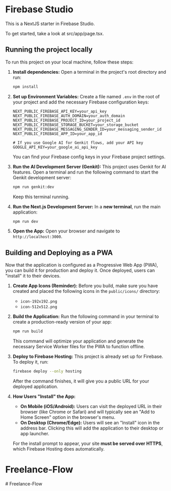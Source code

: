 # Firebase Studio

This is a NextJS starter in Firebase Studio.

To get started, take a look at src/app/page.tsx.

## Running the project locally

To run this project on your local machine, follow these steps:

1.  **Install dependencies:**
    Open a terminal in the project's root directory and run:
    ```bash
    npm install
    ```

2.  **Set up Environment Variables:**
    Create a file named `.env` in the root of your project and add the necessary Firebase configuration keys:
    ```
    NEXT_PUBLIC_FIREBASE_API_KEY=your_api_key
    NEXT_PUBLIC_FIREBASE_AUTH_DOMAIN=your_auth_domain
    NEXT_PUBLIC_FIREBASE_PROJECT_ID=your_project_id
    NEXT_PUBLIC_FIREBASE_STORAGE_BUCKET=your_storage_bucket
    NEXT_PUBLIC_FIREBASE_MESSAGING_SENDER_ID=your_messaging_sender_id
    NEXT_PUBLIC_FIREBASE_APP_ID=your_app_id

    # If you use Google AI for Genkit flows, add your API key
    GOOGLE_API_KEY=your_google_ai_api_key
    ```
    You can find your Firebase config keys in your Firebase project settings.

3.  **Run the AI Development Server (Genkit):**
    This project uses Genkit for AI features. Open a terminal and run the following command to start the Genkit development server:
    ```bash
    npm run genkit:dev
    ```
    Keep this terminal running.

4.  **Run the Next.js Development Server:**
    In a **new terminal**, run the main application:
    ```bash
    npm run dev
    ```

5.  **Open the App:**
    Open your browser and navigate to `http://localhost:3000`.

## Building and Deploying as a PWA

Now that the application is configured as a Progressive Web App (PWA), you can build it for production and deploy it. Once deployed, users can "install" it to their devices.

1.  **Create App Icons (Reminder):**
    Before you build, make sure you have created and placed the following icons in the `public/icons/` directory:
    *   `icon-192x192.png`
    *   `icon-512x512.png`

2.  **Build the Application:**
    Run the following command in your terminal to create a production-ready version of your app:
    ```bash
    npm run build
    ```
    This command will optimize your application and generate the necessary Service Worker files for the PWA to function offline.

3.  **Deploy to Firebase Hosting:**
    This project is already set up for Firebase. To deploy it, run:
    ```bash
    firebase deploy --only hosting
    ```
    After the command finishes, it will give you a public URL for your deployed application.

4.  **How Users "Install" the App:**
    *   **On Mobile (iOS/Android):** Users can visit the deployed URL in their browser (like Chrome or Safari) and will typically see an "Add to Home Screen" option in the browser's menu.
    *   **On Desktop (Chrome/Edge):** Users will see an "Install" icon in the address bar. Clicking this will add the application to their desktop or app launcher.

    For the install prompt to appear, your site **must be served over HTTPS**, which Firebase Hosting does automatically.
# Freelance-Flow
#   F r e e l a n c e - F l o w  
 